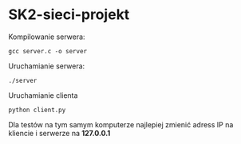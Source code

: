 # SK2-sieci-projekt


Kompilowanie serwera: 

```
gcc server.c -o server 
```

Uruchamianie serwera: 

```
./server 
```

Uruchamianie clienta


```
python client.py 
```


Dla testów na tym samym komputerze najlepiej zmienić adress IP na kliencie i serwerze na **127.0.0.1**



